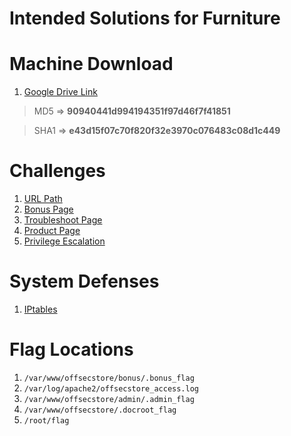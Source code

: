 # Intended Solutions for Furniture

# Machine Download
1. [Google Drive Link][ovadownload]
> MD5  => **90940441d994194351f97d46f7f41851**

> SHA1 => **e43d15f07c70f820f32e3970c076483c08d1c449**

# Challenges
1. [URL Path][ditr]
2. [Bonus Page][bs]
3. [Troubleshoot Page][trbl]
4. [Product Page][prod]
5. [Privilege Escalation][privesc]

# System Defenses
1. [IPtables][iptables]

# Flag Locations
1. `/var/www/offsecstore/bonus/.bonus_flag`
2. `/var/log/apache2/offsecstore_access.log`
3. `/var/www/offsecstore/admin/.admin_flag`
4. `/var/www/offsecstore/.docroot_flag`
5. `/root/flag`



[ovadownload]: https://drive.google.com/open?id=192J3De5ISdQtxI-Y_pQdGa6rJ1wtdb8Y
[ditr]: DIR_TRAVERSAL.md
[bs]: BONUS.md
[trbl]: TROUBLESHOOT.md 
[prod]: PRODUCT.md
[privesc]: PRIV_ESC.md
[iptables]: IPTABLES.md
